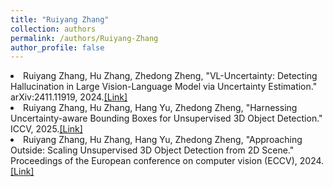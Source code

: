 ```yaml
---
title: "Ruiyang Zhang"
collection: authors
permalink: /authors/Ruiyang-Zhang
author_profile: false
---
```

 <li> Ruiyang Zhang,  Hu Zhang,  Zhedong Zheng, &quot;VL-Uncertainty: Detecting Hallucination in Large Vision-Language Model via Uncertainty Estimation.&quot; arXiv:2411.11919, 2024.<a href='https://zdzheng.xyz/publication/VL-Uncer2024'>[Link]</a> </li>
 <li> Ruiyang Zhang,  Hu Zhang,  Hang Yu,  Zhedong Zheng, &quot;Harnessing Uncertainty-aware Bounding Boxes for Unsupervised 3D Object Detection.&quot; ICCV, 2025.<a href='https://zdzheng.xyz/publication/Harnessi2025'>[Link]</a> </li>
 <li> Ruiyang Zhang,  Hu Zhang,  Hang Yu,  Zhedong Zheng, &quot;Approaching Outside: Scaling Unsupervised 3D Object Detection from 2D Scene.&quot; Proceedings of the European conference on computer vision (ECCV), 2024.<a href='https://zdzheng.xyz/publication/Approach2024'>[Link]</a> </li>